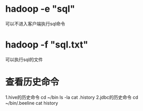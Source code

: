 # hadoop -e "sql"
可以不进入客户端执行sql命令

# hadoop -f "sql.txt"
可以执行sql的文件

# 查看历史命令
1.hive的历史命令
    cd ~/bin 
    ls -la
    cat .history
2.jdbc的历史命令
    cd ~/bin/.beeline
    cat history
